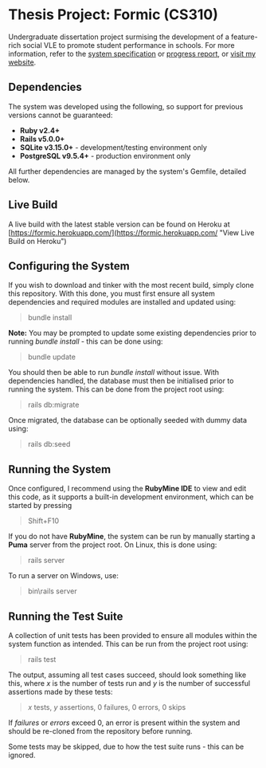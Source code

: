 # Thesis Project: Formic (CS310)
Undergraduate dissertation project surmising the development of a feature-rich social VLE to promote student performance in schools. For more information, refer to the [system specification](http://www.alexmacpherson.uk/specification.pdf "View System Specification") or [progress report](http://www.alexmacpherson.uk/progress-report.pdf "View Progress Report"), or [visit my website](http://www.alexmacpherson.uk/ "Portfolio").

## Dependencies
The system was developed using the following, so support for previous versions cannot be guaranteed:
* **Ruby v2.4+**
* **Rails v5.0.0+**
* **SQLite v3.15.0+** - development/testing environment only
* **PostgreSQL v9.5.4+** - production environment only

All further dependencies are managed by the system's Gemfile, detailed below.

## Live Build
A live build with the latest stable version can be found on Heroku at [https://formic.herokuapp.com/](https://formic.herokuapp.com/ "View Live Build on Heroku")

## Configuring the System
If you wish to download and tinker with the most recent build, simply clone this repository. With this done, you must first ensure all system dependencies and required modules are installed and updated using:
> bundle install

**Note:** You may be prompted to update some existing dependencies prior to running *bundle install* - this can be done using:
> bundle update

You should then be able to run *bundle install* without issue. With dependencies handled, the database must then be initialised prior to running the system. This can be done from the project root using:
> rails db:migrate

Once migrated, the database can be optionally seeded with dummy data using:
> rails db:seed

## Running the System
Once configured, I recommend using the **RubyMine IDE** to view and edit this code, as it supports a built-in development environment, which can be started by pressing
> Shift+F10

If you do not have **RubyMine**, the system can be run by manually starting a **Puma** server from the project root. On Linux, this is done using:
> rails server

To run a server on Windows, use:
> bin\rails server

## Running the Test Suite
A collection of unit tests has been provided to ensure all modules within the system function as intended. This can be run from the project root using:
> rails test

The output, assuming all test cases succeed, should look something like this, where *x* is the number of tests run and *y* is the number of successful assertions made by these tests:
> *x* tests, *y* assertions, 0 failures, 0 errors, 0 skips

If *failures* or *errors* exceed 0, an error is present within the system and should be re-cloned from the repository before running.

Some tests may be skipped, due to how the test suite runs - this can be ignored.

